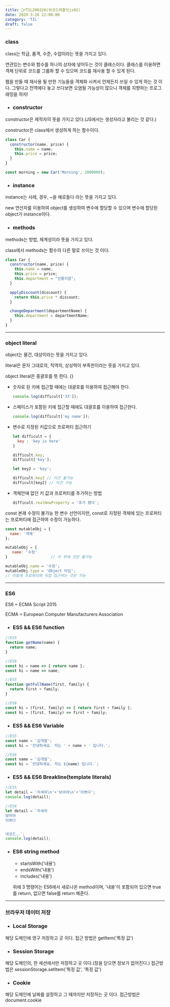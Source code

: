 ```yaml
---
title: 🏃‍♂️TIL200326(위코드레플잇js02)
date: 2020-3-26 22:00:00
category: 'TIL'
draft: false
---
```




### class

class는 학급, 품격, 수준, 수업이라는 뜻을 가지고 있다.

연관있는 변수와 함수를 하나의 상자에 넣어두는 것이 클래스이다. 클래스를 이용하면 객체 단위로 코드를 그룹화 할 수 있으며 코드를 재사용 할 수 있게 된다.

웹을 만들 때 재사용 될 만한 기능들을 객체화 시켜서 언제든지 쓰일 수 있게 하는 것 이다. 그렇다고 전역에다 놓고 쓰다보면 오염될 가능성이 많으니 객체를 지향하는 프로그래밍을 하자!

- ### constructor

constructor은 제작자의 뜻을 가지고 있다.(JS에서는 생성자라고 불리는 것 같다.)

constructor은 class에서 생성하게 하는 함수이다. 

```javascript
class Car {
  constructor(name, price) {
    this.name = name;
    this.price = price;
  }
}

const morning = new Car('Morning', 2000000);
```

- ### instance

instance는 사례, 경우, ~을 예로들다 라는 뜻을 가지고 있다.

new 연산자를 이용하여 object를 생성하여 변수에 할당할 수 있으며 변수에 할당된 object가 instance이다.

- ### methods

methods는 방법, 체계성이라 뜻을 가지고 있다.

class에서 methods는 함수의 다른 말로 쓰이는 것 이다. 

```javascript
class Car {
  constructor(name, price) {
    this.name = name;
    this.price = price;
    this.department = "선릉지점";
  }

  applyDiscount(discount) {  
    return this.price * discount;   
  }

  changeDepartment(departmentName) {
    this.department = departmentName;
  }
}
```

---

### object literal

object는 물건, 대상이라는 뜻을 가지고 있다.

literal은 문자 그대로의, 직역의, 상상력이 부족한이라는 뜻을 가지고 있다.

object literal은 중괄호를 뜻 한다. {}

- 숫자로 된 키에 접근할 때에는 대괄호를 이용하여 접근해야 한다.

  ```javascript
  console.log(difficult['33']);
  ```

- 스페이스가 포함된 키에 접근할 때에도 대괄호를 이용하여 접근한다.

  ```javascript
  console.log(difficult['my name']);
  ```

- 변수로 지정된 키값으로 프로퍼티 접근하기

  ```javascript
  let difficult = {
  	key : 'key is here'
  }
  
  difficult.key;
  difficult['key'];
  
  let key2 = 'key';
  
  difficult.key2 // 이건 불가능
  difficult[key2] // 이건 가능
  ```

- 객체안에 없던 키 값과 프로퍼티를 추가하는 방법

  ```javascript
  difficult.realNewProperty = '추가 됐다';
  ```

const 본래 수정이 불가능 한 변수 선언이지만, const로 지정된 객체에 있는 프로퍼티는 프로퍼티에 접근하여 수정이 가능하다.

```javascript
const mutableObj = {
  name: '객체'
};

mutableObj = {   
   name: '수정'
}					// 이 위에 것은 불가능

mutableObj.name = '수정';
mutableObj.type = 'Object 타입'; 
// 이렇게 프로퍼티에 직접 접근하는 것은 가능
```

---

### ES6

ES6 = ECMA Script 2015

ECMA = European Computer Manufacturers Association

- ### ES5 && ES6 function

```javascript
//ES5
function getName(name) {
  return name;
}

//ES6
const hi = name => { return name };
const hi = name => name;

//ES5
function getFullName(first, family) {
  return first + family;
}

//ES6
const hi = (first, family) => { return first + family };
const hi = (first, family) => first + family;
```

- ### ES5 && ES6 Variable

```javascript
//ES5
const name = '김개발';
const hi = '안녕하세요. 저는 ' + name + ' 입니다.';

//ES6
const name = '김개발';
const hi = `안녕하세요. 저는 ${name} 입니다.`;
```

- ### ES5 && ES6 Breakline(template literals)

```javascript
//ES5
let detail = '자세히\n'+'보아야\n'+'이쁘다';
console.log(detail);

//ES6
let detail = `자세히 
보아야
이쁘다


내코드..`;
console.log(detail);
```

- ### ES6 string method
  - startsWith('내용')
  - endsWith('내용')
  - includes('내용')

  위에 3 명령어는 ES6에서 새로나온 method이며, '내용'이 포함되어 있으면 true를 return, 없으면 false를 return 해준다.

---

### 브라우저 데이터 저장

- ### Local Storage

해당 도메인에 영구 저장하고 곳 이다. 접근 방법은 getItem('특정 값')

- ### Session Storage

해당 도메인의, 한 세션에서만 저장하고 곳 이다.(창을 닫으면 정보가 없어진다.) 접근방법은 sessionStorage.setItem('특정 값', '특정 값')

- ### Cookie

해당 도메인에 날짜를 설정하고 그 때까지만 저장하는 곳 이다. 접근방법은 document.cookie


